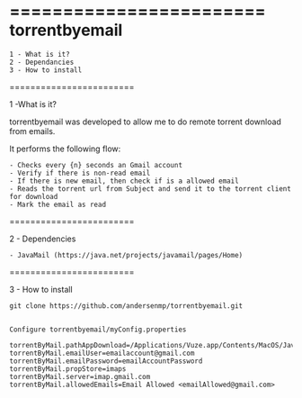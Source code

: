 ========================
torrentbyemail
========================

    1 - What is it?
    2 - Dependancies
    3 - How to install

========================

1 -What is it?

torrentbyemail was developed to allow me to do remote torrent download from emails.

It performs the following flow:

    - Checks every {n} seconds an Gmail account
    - Verify if there is non-read email
    - If there is new email, then check if is a allowed email
    - Reads the torrent url from Subject and send it to the torrent client for download
    - Mark the email as read

========================

2 - Dependencies

    - JavaMail (https://java.net/projects/javamail/pages/Home)
    
========================

3 - How to install

    git clone https://github.com/andersenmp/torrentbyemail.git
    
    
    Configure torrentbyemail/myConfig.properties

    torrentByMail.pathAppDownload=/Applications/Vuze.app/Contents/MacOS/JavaApplicationStub
    torrentByMail.emailUser=emailaccount@gmail.com
    torrentByMail.emailPassword=emailAccountPassword
    torrentByMail.propStore=imaps
    torrentByMail.server=imap.gmail.com
    torrentByMail.allowedEmails=Email Allowed <emailAllowed@gmail.com>



